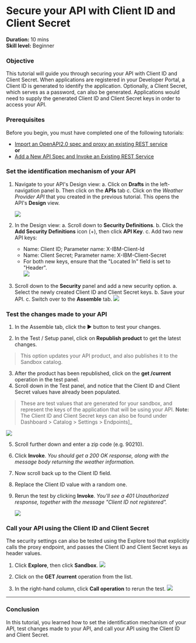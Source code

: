 # Secure your API with Client ID and Client Secret


**Duration:** 10 mins  
**Skill level:** Beginner


### Objective

This tutorial will guide you through securing your API with Client ID and Client Secret. When applications are registered in your Developer Portal, a Client ID is generated to identify the application. Optionally, a Client Secret, which serves as a password, can also be generated. Applications would need to supply the generated Client ID and Client Secret keys in order to access your API.


### Prerequisites

Before you begin, you must have completed one of the following tutorials: 
- [Import an OpenAPI2.0 spec and proxy an existing REST service](https://github.com/ibm-apiconnect/getting-started/blob/master/bluemix/1a/README.md)  
**or**  
- [Add a New API Spec and Invoke an Existing REST Service](https://github.com/ibm-apiconnect/getting-started/blob/master/bluemix/1b/README.md)


### Set the identification mechanism of your API

1. Navigate to your API's Design view:
   a. Click on **Drafts** in the left-navigation panel 
   b. Then click on the **APIs** tab
   c. Click on the _Weather Provider API_ that you created in the previous tutorial. This opens the API's **Design** view.  
   
    ![](images/1_goto_drafts_api.png)  

2. In the Design view:
   a. Scroll down to **Security Definitions**.
   b. Click the **Add Security Definitions** icon (+), then click **API Key**. 
   c. Add two new API keys:
      - Name: Client ID;  Parameter name: X-IBM-Client-Id  
      - Name: Client Secret;  Parameter name: X-IBM-Client-Secret  
      - For both new keys, ensure that the "Located In" field is set to "Header".  
        ![](images/2_security_definitions.png)  

3. Scroll down to the **Security** panel and add a new security option.
   a. Select the newly created Client ID and Client Secret keys.
   b. Save your API. 
   c. Switch over to the **Assemble** tab.
    ![](images/3_security_option.png)  


### Test the changes made to your API

1. In the Assemble tab, click the ► button to test your changes.

2. In the Test / Setup panel, click on **Republish product** to get the latest changes. 
> This option updates your API product, and also publishes it to the Sandbox catalog.

3. After the product has been republished, click on the **get /current** operation in the test panel.
4. Scroll down in the Test panel, and notice that the Client ID and Client Secret values have already been populated. 
> These are test values that are generated for your sandbox, and represent the keys of the application that will be using your API.
> **Note:** The Client ID and Client Secret keys can also be found under Dashboard > Catalog > Settings > Endpoints]_   
  
  ![](images/test_api_keys_1.png)

5. Scroll further down and enter a zip code (e.g. 90210). 
6. Click **Invoke**. _You should get a 200 OK response, along with the message body returning the weather information._
7. Now scroll back up to the Client ID field. 
8. Replace the Client ID value with a random one.
9. Rerun the test by clicking **Invoke**. _You'll see a 401 Unauthorized response, together with the message "Client ID not registered"._  

    ![](images/test_api_keys_3.png)  


### Call your API using the Client ID and Client Secret

The security settings can also be tested using the Explore tool that explicitly calls the proxy endpoint, and passes the Client ID and Client Secret keys as header values.

1. Click **Explore**, then click **Sandbox**.
    ![](images/explore_1.png)

2. Click on the **GET /current** operation from the list.

3. In the right-hand column, click **Call operation** to rerun the test.
    ![](images/explore_3.png)

---

### Conclusion
In this tutorial, you learned how to set the identification mechanism of your API, test changes made to your API, and call your API using the Client ID and Client Secret. 
